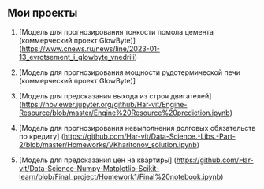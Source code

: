 ## Мои проекты
1. [Модель для прогнозирования тонкости помола цемента (коммерческий проект GlowByte)] (https://www.cnews.ru/news/line/2023-01-13_evrotsement_i_glowbyte_vnedrili)

2. [Модель для прогнозирования мощности рудотермической печи (коммерческий проект GlowByte)]

3. [Модель для предсказания выхода из строя двигателей] (https://nbviewer.jupyter.org/github/Har-vit/Engine-Resource/blob/master/Engine%20Resource%20prediction.ipynb)

4. [Модель для прогнозирования невыполнения долговых обязательств по кредиту] (https://github.com/Har-vit/Data-Science.-Libs.-Part-2/blob/master/Homeworks/VKharitonov_solution.ipynb)

5. [Модель для предсказания цен на квартиры] (https://github.com/Har-vit/Data-Science-Numpy-Matplotlib-Scikit-learn/blob/Final_project/Homework1/Final%20notebook.ipynb)
